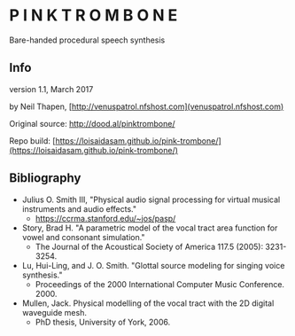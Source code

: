 # P I N K   T R O M B O N E

Bare-handed procedural speech synthesis

## Info

version 1.1, March 2017

by Neil Thapen, [http://venuspatrol.nfshost.com](venuspatrol.nfshost.com)

Original source: http://dood.al/pinktrombone/

Repo build: [https://loisaidasam.github.io/pink-trombone/](https://loisaidasam.github.io/pink-trombone/)


## Bibliography

- Julius O. Smith III, "Physical audio signal processing for virtual musical instruments and audio effects."
  - https://ccrma.stanford.edu/~jos/pasp/
- Story, Brad H. "A parametric model of the vocal tract area function for vowel and consonant simulation."
  - The Journal of the Acoustical Society of America 117.5 (2005): 3231-3254.
- Lu, Hui-Ling, and J. O. Smith. "Glottal source modeling for singing voice synthesis."
  - Proceedings of the 2000 International Computer Music Conference. 2000.
- Mullen, Jack. Physical modelling of the vocal tract with the 2D digital waveguide mesh.
  - PhD thesis, University of York, 2006.
